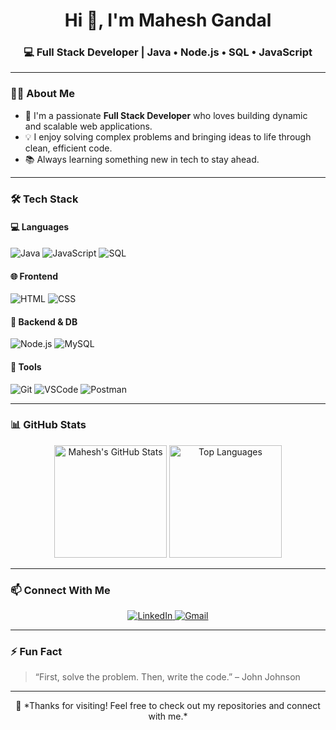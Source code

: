 <h1 align="center">Hi 👋, I'm Mahesh Gandal</h1>
<h3 align="center">💻 Full Stack Developer | Java • Node.js • SQL • JavaScript</h3>

---

### 🧑‍💻 About Me

- 🚀 I'm a passionate **Full Stack Developer** who loves building dynamic and scalable web applications.
- 💡 I enjoy solving complex problems and bringing ideas to life through clean, efficient code.
- 📚 Always learning something new in tech to stay ahead.

---

### 🛠️ Tech Stack

#### 💻 Languages
![Java](https://img.shields.io/badge/Java-ED8B00?style=for-the-badge&logo=java&logoColor=white)
![JavaScript](https://img.shields.io/badge/JavaScript-F0DB4F?style=for-the-badge&logo=javascript&logoColor=black)
![SQL](https://img.shields.io/badge/SQL-336791?style=for-the-badge&logo=postgresql&logoColor=white)

#### 🌐 Frontend
![HTML](https://img.shields.io/badge/HTML5-E34F26?style=for-the-badge&logo=html5&logoColor=white)
![CSS](https://img.shields.io/badge/CSS3-1572B6?style=for-the-badge&logo=css3&logoColor=white)

#### 🧰 Backend & DB
![Node.js](https://img.shields.io/badge/Node.js-339933?style=for-the-badge&logo=node.js&logoColor=white)
![MySQL](https://img.shields.io/badge/MySQL-00758F?style=for-the-badge&logo=mysql&logoColor=white)

#### 🔧 Tools
![Git](https://img.shields.io/badge/Git-F05032?style=for-the-badge&logo=git&logoColor=white)
![VSCode](https://img.shields.io/badge/VS%20Code-007ACC?style=for-the-badge&logo=visual-studio-code&logoColor=white)
![Postman](https://img.shields.io/badge/Postman-FF6C37?style=for-the-badge&logo=postman&logoColor=white)

---

### 📊 GitHub Stats

<p align="center">
  <img src="https://github-readme-stats.vercel.app/api?username=maheshgandal&show_icons=true&theme=tokyonight" alt="Mahesh's GitHub Stats" height="180px"/>
  <img src="https://github-readme-stats.vercel.app/api/top-langs/?username=maheshgandal&layout=compact&theme=tokyonight" alt="Top Languages" height="180px"/>
</p>

---

### 📫 Connect With Me

<p align="center">
  <a href="https://www.linkedin.com/in/your-link-here" target="_blank">
    <img src="https://img.shields.io/badge/LinkedIn-blue?style=for-the-badge&logo=linkedin&logoColor=white" alt="LinkedIn"/>
  </a>
  <a href="mailto:your-email@example.com">
    <img src="https://img.shields.io/badge/Email-D14836?style=for-the-badge&logo=gmail&logoColor=white" alt="Gmail"/>
  </a>
</p>

---

### ⚡ Fun Fact
> “First, solve the problem. Then, write the code.” – John Johnson

---

<p align="center">
  🚀 *Thanks for visiting! Feel free to check out my repositories and connect with me.*
</p>
